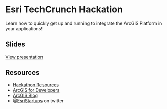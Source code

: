 # Esri TechCrunch Hackation

Learn how to quickly get up and running to integrate the ArcGIS Platform in your applications!

## Slides

[View presentation](http://odoe.github.io/tcsf-workshop/slides/)

## Resources
* [Hackathon Resources](https://github.com/odoe/tcsf-resources)
* [ArcGIS for Developers](https://developers.arcgis.com)
* [ArcGIS Blog](http://blogs.esri.com/esri/arcgis/)
* [@EsriStartups](https://twitter.com/EsriStartups) on twitter
